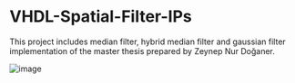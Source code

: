 # VHDL-Spatial-Filter-IPs
This project includes median filter, hybrid median filter and gaussian filter implementation of the master thesis prepared by Zeynep Nur Doğaner.

![image](https://user-images.githubusercontent.com/58522099/149760791-d62ebf2c-6e30-4a45-a739-946982935315.png)
